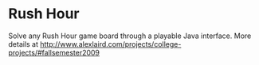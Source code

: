 Rush Hour
=========

Solve any Rush Hour game board through a playable Java interface. More details at http://www.alexlaird.com/projects/college-projects/#fallsemester2009
